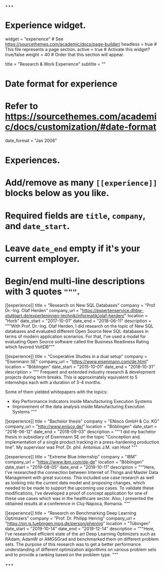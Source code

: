 +++
# Experience widget.
widget = "experience"  # See https://sourcethemes.com/academic/docs/page-builder/
headless = true  # This file represents a page section.
active = true  # Activate this widget? true/false
weight = 40  # Order that this section will appear.

title = "Research & Work Experience"
subtitle = ""

# Date format for experience
#   Refer to https://sourcethemes.com/academic/docs/customization/#date-format
date_format = "Jan 2006"

# Experiences.
#   Add/remove as many `[[experience]]` blocks below as you like.
#   Required fields are `title`, `company`, and `date_start`.
#   Leave `date_end` empty if it's your current employer.
#   Begin/end multi-line descriptions with 3 quotes `"""`.
[[experience]]
  title = "Research on New SQL Databases"
  company = "Prof. Dr.-Ing. Olaf Herden"
  company_url = "https://expertenservice.dhbw-stuttgart.de/experteninnen-technik/informatik/olaf-herden/"
  location = "Horb"
  date_start = "2017-10-01"
  date_end = "2018-06-11"
  description = """With Prof. Dr.-Ing. Olaf Herden, I did research on the topic of New SQL databases
                 and evaluated different Open Source New SQL databases in terms of modern application scenarios. For
                 that, I’ve used a model for evaluating Open Source software called the Business Readiness Rating which
                 favored VoltDB"""

[[experience]]
  title = "Cooperative Studies in a dual setup"
  company = "Eisenmann SE"
  company_url = "https://www.eisenmann.com/de.html"
  location = "Böblingen"
  date_start = "2015-10-01"
  date_end = "2018-10-31"
  description = """ Frequent and extended industry research & development projects during term breaks. This is approximately equivalent to 5 internships each with a duration of 3-4 months.
  
  Some of them yielded whitepapers with the topics:
    
   * Key Performance Indicators inside Manufacturing Execution Systems
   * Improvement of the data analysis inside Manufacturing Execution Systems
  """
  
[[experience]]
  title = "Bachelor thesis"
  company = "ENisco GmbH & Co. KG"
  company_url = "http://www.enisco.de/"
  location = "Böblingen"
  date_start = "2018-06-12"
  date_end = "2018-09-03"
  description = """I did my bachelor thesis in subsidiary of Eisenmann SE on the topic "Conception and implementation of a single product tracking in a press-hardening production line". My supervisor was Prof. Dr. phil. Antonius J.M. van Hoof
  """
  
[[experience]]
  title = "Extreme Blue Internship"
  company = "IBM"
  company_url = "https://www.ibm.com/de-de"
  location = "Böblingen"
  date_start = "2019-08-05"
  date_end = "2019-10-11"
  description = """Here, I’ve researched the connection between Internet of Things
                   and Master Data Management with great success. This included use case research as well as looking into the
                   current data model and proposing changes, which needed to be made to support the upcoming use cases. To
                   validate these modifications, I’ve developed a proof of concept application for one of these use cases which
                   was in the healthcare sector. Also, I presented the obtained results at a conference in Cluj-Napoca, Romania.
  """
  
[[experience]]
  title = "Research on Benchmarking Deep Learning Optimizers"
  company = "Prof. Dr. Philipp Hennig"
  company_url = "https://pn.is.tuebingen.mpg.de/person/phennig"
  location = "Tübingen"
  date_start = "2019-10-14"
  date_end = "2019-12-14"
  description = """Here, I’ve researched efficient state of the
                     art Deep Learning Optimizers such as RAdam, AdamW or AMGSGrad and benchmarked them on different
                     problem sets. The purpose of this research was to get a better performance understanding of different
                     optimization algorithms on various problem sets and to provide a ranking based on the problem type.
    """

+++
